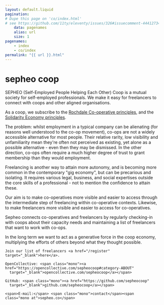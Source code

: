```yaml
---
layout: default.liquid
pagination:
# Dupe this page on 'co/index.html'
# see https://github.com/11ty/eleventy/issues/326#issuecomment-444127344
    data: pagenames
    alias: url
    size: 1
pagenames:
    - index
    - co/index
permalink: "{{ url }}.html"
---
```

<h1 class="mono">sepheo coop</h1>
<div id="about">

SEPHEO (Self-Employed People Helping Each Other) Coop is a mutual society for self-employed professionals. We make it easy for freelancers to connect with coops and other aligned organisations.

As a coop, we subscribe to the [Rochdale Co-operative principles](https://en.wikipedia.org/wiki/Rochdale_Principles), and the [Solidarity Economy principles](https://solidarityeconomyprinciples.org/).

The problem: whilst employment in a typical company can be alienating (for reasons well understood to the co-op movement), co-ops are not a widely accessible alternative for most people. Their relative rarity, low visibility and unfamiliarity mean they're often not perceived as existing, yet alone as a possible alternative - even then they may be dismissed. In the other direction, co-ops often require a much higher degree of trust to grant membership than they would employment.

Freelancing is another way to attain more autonomy, and is becoming more common in the contemporary "gig economy", but can be precarious and isolating. It requires various legal, business, and social expertises outside the core skills of a professional - not to mention the confidence to attain these.

Our aim is to make co-operatives more visible and easier to access through the intermediate step of freelancing within co-operative contexts. Likewise, to make freelancers more visible and easier to access for co-operatives.

Sepheo connects co-operatives and freelancers by regularly checking-in with coops about their capacity needs and maintaining a list of freelancers that want to work with co-ops.

In the long term we want to act as a generative force in the coop economy, multiplying the efforts of others beyond what they thought possible.

  <div id="links">
    
    Join our list of freelancers <a href="/register" target="_blank">here</a>.
    
    OpenCollective: <span class="mono"><a href="https://opencollective.com/sepheocoop#category-ABOUT"
      target="_blank">opencollective.com/sepheocoop</a></span>
    
    GitHub: <span class="mono"><a href="https://github.com/sepheocoop"
      target="_blank">github.com/sepheocoop</a></span>
      
    <span>E-mail:</span> <span class="mono">contact</span><span class="mono at">sepheo.co</span>
  </div>
</div>
